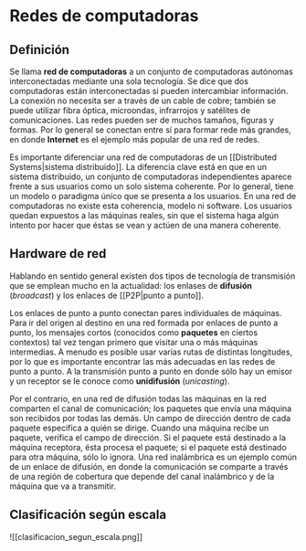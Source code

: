 # Redes de computadoras
## Definición
Se llama **red de computadoras** a un conjunto de computadoras autónomas interconectadas mediante una sola tecnología. Se dice que dos computadoras están interconectadas si pueden intercambiar información. La conexión no necesita ser a través de un cable de cobre; también se puede utilizar fibra óptica, microondas, infrarrojos y satélites de comunicaciones. Las redes pueden ser de muchos tamaños, figuras y formas. Por lo general se conectan entre sí para formar rede más grandes, en donde **Internet** es el ejemplo más popular de una red de redes.

Es importante diferenciar una red de computadoras de un [[Distributed Systems|sistema distribuido]]. La diferencia clave está en que en un sistema distribuido, un conjunto de computadoras independientes aparece frente a sus usuarios como un solo sistema coherente. Por lo general, tiene un modelo o paradigma único que se presenta a los usuarios. En una red de computadoras no existe esta coherencia, modelo ni software. Los usuarios quedan expuestos a las máquinas reales, sin que el sistema haga algún intento por hacer que éstas se vean y actúen de una manera coherente.

## Hardware de red
Hablando en sentido general existen dos tipos de tecnología de transmisión que se emplean mucho en la actualidad: los enlases de **difusión** (*broadcast*) y los enlaces de [[P2P|punto a punto]].

Los enlaces de punto a punto conectan pares individuales de máquinas. Para ir del origen al destino en una red formada por enlaces de punto a punto, los mensajes cortos (conocidos como **paquetes** en ciertos contextos) tal vez tengan primero que visitar una o más máquinas intermedias. A menudo es posible usar varias rutas de distintas longitudes, por lo que es importante encontrar las más adecuadas en las redes de punto a punto. A la transmisión punto a punto en donde sólo hay un emisor y un receptor se le conoce como **unidifusión** (*unicasting*).

Por el contrario, en una red de difusión todas las máquinas en la red comparten el canal de comunicación; los paquetes que envía una máquina son recibidos por todas las demás. Un campo de dirección dentro de cada paquete especifica a quién se dirige. Cuando una máquina recibe un paquete, verifica el campo de dirección. Si el paquete está destinado a la máquina receptora, ésta procesa el paquete; si el paquete está destinado para otra máquina, sólo lo ignora. Una red inalámbrica es un ejemplo común de un enlace de difusión, en donde la comunicación se comparte a través de una región de cobertura que depende del canal inalámbrico y de la máquina que va a transmitir.

## Clasificación según escala
![[clasificacion_segun_escala.png]]